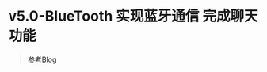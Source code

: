 # v5.0-BlueTooth 实现蓝牙通信 完成聊天功能

> [参考Blog](https://blog.csdn.net/Waysoning/article/details/106276317)
